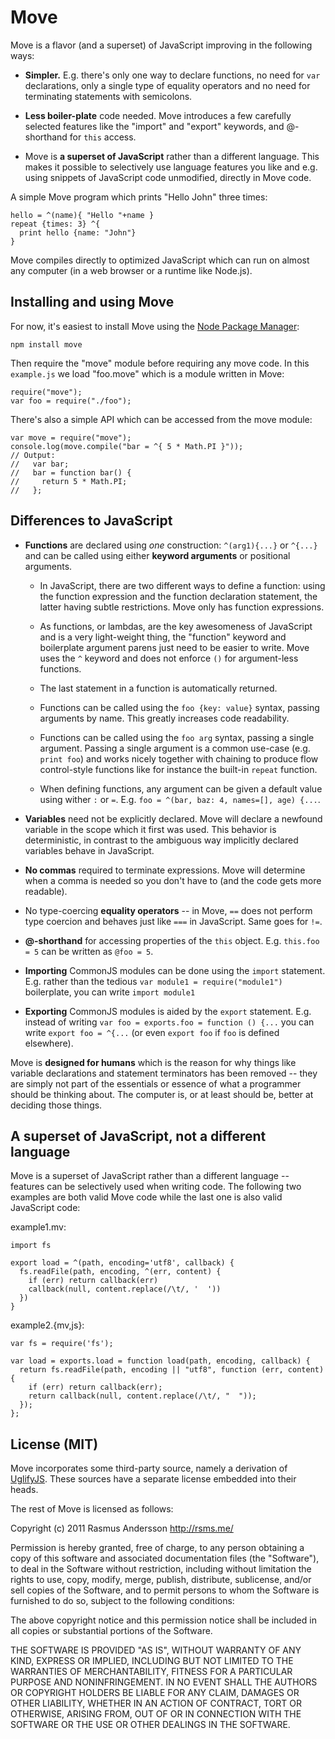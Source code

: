 # Move

Move is a flavor (and a superset) of JavaScript improving in the following ways:

- **Simpler.** E.g. there's only one way to declare functions, no need for `var` declarations, only a single type of equality operators and no need for terminating statements with semicolons.

- **Less boiler-plate** code needed. Move introduces a few carefully selected features like the "import" and "export" keywords, and @-shorthand for `this` access.

- Move is **a superset of JavaScript** rather than a different language. This makes it possible to selectively use language features you like and e.g. using snippets of JavaScript code unmodified, directly in Move code.

A simple Move program which prints "Hello John" three times:

    hello = ^(name){ "Hello "+name }
    repeat {times: 3} ^{
      print hello {name: "John"}
    }

Move compiles directly to optimized JavaScript which can run on almost any computer (in a web browser or a runtime like Node.js).

## Installing and using Move

For now, it's easiest to install Move using the [Node Package Manager](http://npmjs.org/):

    npm install move

Then require the "move" module before requiring any move code. In this `example.js` we load "foo.move" which is a module written in Move:

    require("move");
    var foo = require("./foo");

There's also a simple API which can be accessed from the move module:

    var move = require("move");
    console.log(move.compile("bar = ^{ 5 * Math.PI }"));
    // Output:
    //   var bar;
    //   bar = function bar() {
    //     return 5 * Math.PI;
    //   };

## Differences to JavaScript

- **Functions** are declared using *one* construction: `^(arg1){...}` or `^{...}` and can be called using either **keyword arguments** or positional arguments.
  
  - In JavaScript, there are two different ways to define a function: using the function expression and the function declaration statement, the latter having subtle restrictions. Move only has function expressions.
  
  - As functions, or lambdas, are the key awesomeness of JavaScript and is a very light-weight thing, the "function" keyword and boilerplate argument parens just need to be easier to write. Move uses the `^` keyword and does not enforce `()` for argument-less functions.

  - The last statement in a function is automatically returned.
  
  - Functions can be called using the `foo {key: value}` syntax, passing arguments by name. This greatly increases code readability.
  
  - Functions can be called using the `foo arg` syntax, passing a single argument. Passing a single argument is a common use-case (e.g. `print foo`) and works nicely together with chaining to produce flow control-style functions like for instance the built-in `repeat` function.
  
  - When defining functions, any argument can be given a default value using wither `:` or `=`. E.g. `foo = ^(bar, baz: 4, names=[], age) {...`.

- **Variables** need not be explicitly declared. Move will declare a newfound variable in the scope which it first was used. This behavior is deterministic, in contrast to the ambiguous way implicitly declared variables behave in JavaScript.

- **No commas** required to terminate expressions. Move will determine when a comma is needed so you don't have to (and the code gets more readable).

- No type-coercing **equality operators** -- in Move, `==` does not perform type coercion and behaves just like `===` in JavaScript. Same goes for `!=`.

- **@-shorthand** for accessing properties of the `this` object. E.g. `this.foo = 5` can be written as `@foo = 5`.

- **Importing** CommonJS modules can be done using the `import` statement. E.g. rather than the tedious `var module1 = require("module1")` boilerplate, you can write `import module1`

- **Exporting** CommonJS modules is aided by the `export` statement. E.g. instead of writing `var foo = exports.foo = function () {...` you can write `export foo = ^{...` (or even `export foo` if `foo` is defined elsewhere).

Move is **designed for humans** which is the reason for why things like variable declarations and statement terminators has been removed -- they are simply not part of the essentials or essence of what a programmer should be thinking about. The computer is, or at least should be, better at deciding those things.

## A superset of JavaScript, not a different language

Move is a superset of JavaScript rather than a different language -- features can be selectively used when writing code. The following two examples are both valid Move code while the last one is also valid JavaScript code:

example1.mv:

    import fs
    
    export load = ^(path, encoding='utf8', callback) {
      fs.readFile(path, encoding, ^(err, content) {
        if (err) return callback(err)
        callback(null, content.replace(/\t/, '  '))
      })
    }

example2.{mv,js}:

    var fs = require('fs');
    
    var load = exports.load = function load(path, encoding, callback) {
      return fs.readFile(path, encoding || "utf8", function (err, content) {
        if (err) return callback(err);
        return callback(null, content.replace(/\t/, "  "));
      });
    };

## License (MIT)

Move incorporates some third-party source, namely a derivation of [UglifyJS](https://github.com/mishoo/UglifyJS). These sources have a separate license embedded into their heads.

The rest of Move is licensed as follows:

Copyright (c) 2011 Rasmus Andersson <http://rsms.me/>

Permission is hereby granted, free of charge, to any person obtaining a copy
of this software and associated documentation files (the "Software"), to deal
in the Software without restriction, including without limitation the rights
to use, copy, modify, merge, publish, distribute, sublicense, and/or sell
copies of the Software, and to permit persons to whom the Software is
furnished to do so, subject to the following conditions:

The above copyright notice and this permission notice shall be included in
all copies or substantial portions of the Software.

THE SOFTWARE IS PROVIDED "AS IS", WITHOUT WARRANTY OF ANY KIND, EXPRESS OR
IMPLIED, INCLUDING BUT NOT LIMITED TO THE WARRANTIES OF MERCHANTABILITY,
FITNESS FOR A PARTICULAR PURPOSE AND NONINFRINGEMENT. IN NO EVENT SHALL THE
AUTHORS OR COPYRIGHT HOLDERS BE LIABLE FOR ANY CLAIM, DAMAGES OR OTHER
LIABILITY, WHETHER IN AN ACTION OF CONTRACT, TORT OR OTHERWISE, ARISING FROM,
OUT OF OR IN CONNECTION WITH THE SOFTWARE OR THE USE OR OTHER DEALINGS IN
THE SOFTWARE.
